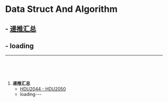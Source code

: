 # Data Struct And Algorithm

## - [递推汇总](#jump1)
## - loading
-------------------
<br><br><br>
1. <span id="jump1">**递推汇总** </span>
    - [HDU2044 - HDU2050](http://acm.hdu.edu.cn/search.php?field=problem&key=%B5%DD%CD%C6%C7%F3%BD%E2%D7%A8%CC%E2%C1%B7%CF%B0%A3%A8For+Beginner%A3%A9&source=1&searchmode=source)
    - loading---